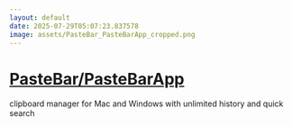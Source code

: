```yaml
---
layout: default
date: 2025-07-29T05:07:23.837578
image: assets/PasteBar_PasteBarApp_cropped.png
---
```


# [PasteBar/PasteBarApp](https://github.com/PasteBar/PasteBarApp)

clipboard manager for Mac and Windows with unlimited history and quick search

